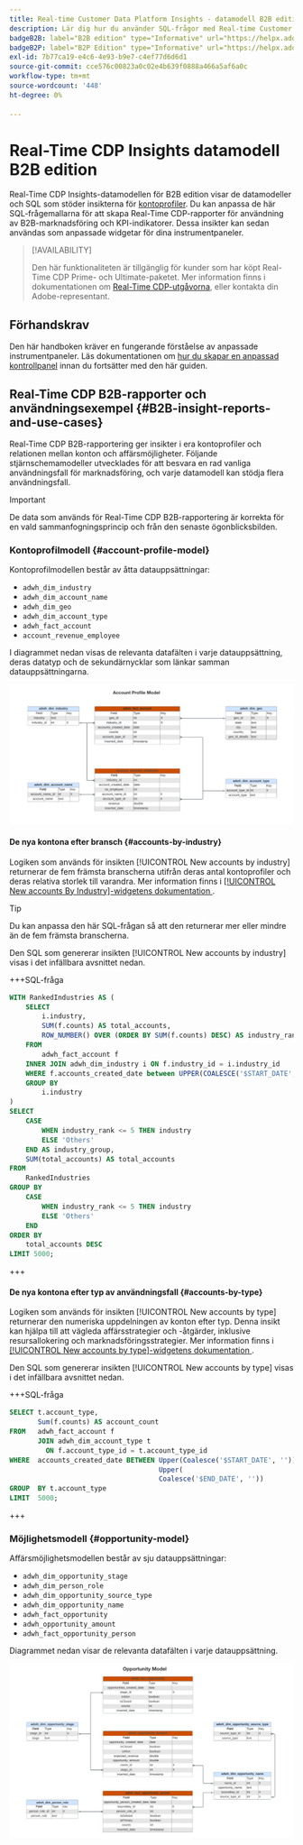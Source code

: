 ```yaml
---
title: Real-time Customer Data Platform Insights - datamodell B2B edition
description: Lär dig hur du använder SQL-frågor med Real-time Customer Data Platform Insights Data Models (B2B edition) för att anpassa dina egna Real-Time CDP-rapporter för din marknadsföring och dina KPI-användningsfall.
badgeB2B: label="B2B edition" type="Informative" url="https://helpx.adobe.com/legal/product-descriptions/real-time-customer-data-platform-b2b-edition-prime-and-ultimate-packages.html newtab=true"
badgeB2P: label="B2P Edition" type="Informative" url="https://helpx.adobe.com/legal/product-descriptions/real-time-customer-data-platform-b2p-edition-prime-and-ultimate-packages.html newtab=true"
exl-id: 7b77ca19-e4c6-4e93-b9e7-c4ef77d6d6d1
source-git-commit: cce576c00823a0c02e4b639f0888a466a5af6a0c
workflow-type: tm+mt
source-wordcount: '448'
ht-degree: 0%

---
```


# Real-Time CDP Insights datamodell B2B edition

Real-Time CDP Insights-datamodellen för B2B edition visar de datamodeller och SQL som stöder insikterna för [kontoprofiler](https://experienceleague.adobe.com/en/docs/experience-platform/rtcdp/account/account-profile-overview). Du kan anpassa de här SQL-frågemallarna för att skapa Real-Time CDP-rapporter för användning av B2B-marknadsföring och KPI-indikatorer. Dessa insikter kan sedan användas som anpassade widgetar för dina instrumentpaneler.

>[!AVAILABILITY]
>
>Den här funktionaliteten är tillgänglig för kunder som har köpt Real-Time CDP Prime- och Ultimate-paketet. Mer information finns i dokumentationen om [Real-Time CDP-utgåvorna](../../rtcdp/overview.md#rtcdp-editions), eller kontakta din Adobe-representant.

<!-- 
See the query accelerated store reporting insights documentation to learn [how to build a reporting insights data model through Query Service for use with accelerated store data and user-defined dashboards](../../query-service/data-distiller/sql-insights/reporting-insights-data-model.md).
 -->

## Förhandskrav

Den här handboken kräver en fungerande förståelse av anpassade instrumentpaneler. Läs dokumentationen om [hur du skapar en anpassad kontrollpanel](../standard-dashboards.md) innan du fortsätter med den här guiden.

## Real-Time CDP B2B-rapporter och användningsexempel {#B2B-insight-reports-and-use-cases}

Real-Time CDP B2B-rapportering ger insikter i era kontoprofiler och relationen mellan konton och affärsmöjligheter. Följande stjärnschemamodeller utvecklades för att besvara en rad vanliga användningsfall för marknadsföring, och varje datamodell kan stödja flera användningsfall.

>[!IMPORTANT]
>
>De data som används för Real-Time CDP B2B-rapportering är korrekta för en vald sammanfogningsprincip och från den senaste ögonblicksbilden.

### Kontoprofilmodell {#account-profile-model}

Kontoprofilmodellen består av åtta datauppsättningar:

- `adwh_dim_industry`
- `adwh_dim_account_name`
- `adwh_dim_geo`
- `adwh_dim_account_type`
- `adwh_fact_account`
- `account_revenue_employee`

I diagrammet nedan visas de relevanta datafälten i varje datauppsättning, deras datatyp och de sekundärnycklar som länkar samman datauppsättningarna.

![Entitetsrelationsdiagrammet för kontoprofilmodellen.](../images/data-models/account-profile-model.png)

#### De nya kontona efter bransch {#accounts-by-industry}

Logiken som används för insikten [!UICONTROL New accounts by industry] returnerar de fem främsta branscherna utifrån deras antal kontoprofiler och deras relativa storlek till varandra. Mer information finns i [[!UICONTROL New accounts By Industry]-widgetens dokumentation ](../guides/account-profiles.md#accounts-by-industry).

>[!TIP]
>
>Du kan anpassa den här SQL-frågan så att den returnerar mer eller mindre än de fem främsta branscherna.

Den SQL som genererar insikten [!UICONTROL New accounts by industry] visas i det infällbara avsnittet nedan.

+++SQL-fråga

```sql
WITH RankedIndustries AS (
    SELECT
        i.industry,
        SUM(f.counts) AS total_accounts,
        ROW_NUMBER() OVER (ORDER BY SUM(f.counts) DESC) AS industry_rank
    FROM
        adwh_fact_account f
    INNER JOIN adwh_dim_industry i ON f.industry_id = i.industry_id
    WHERE f.accounts_created_date between UPPER(COALESCE('$START_DATE', '')) and UPPER(COALESCE('$END_DATE', ''))
    GROUP BY
        i.industry
)
SELECT
    CASE
        WHEN industry_rank <= 5 THEN industry
        ELSE 'Others'
    END AS industry_group,
    SUM(total_accounts) AS total_accounts
FROM
    RankedIndustries
GROUP BY
    CASE
        WHEN industry_rank <= 5 THEN industry
        ELSE 'Others'
    END
ORDER BY
    total_accounts DESC
LIMIT 5000;
```

+++

#### De nya kontona efter typ av användningsfall {#accounts-by-type}

Logiken som används för insikten [!UICONTROL New accounts by type] returnerar den numeriska uppdelningen av konton efter typ. Denna insikt kan hjälpa till att vägleda affärsstrategier och -åtgärder, inklusive resursallokering och marknadsföringsstrategier. Mer information finns i [[!UICONTROL New accounts by type]-widgetens dokumentation ](../guides/account-profiles.md#accounts-by-type).

Den SQL som genererar insikten [!UICONTROL New accounts by type] visas i det infällbara avsnittet nedan.

+++SQL-fråga

```sql
SELECT t.account_type,
       Sum(f.counts) AS account_count
FROM   adwh_fact_account f
       JOIN adwh_dim_account_type t
         ON f.account_type_id = t.account_type_id
WHERE  accounts_created_date BETWEEN Upper(Coalesce('$START_DATE', '')) AND
                                     Upper(
                                     Coalesce('$END_DATE', ''))
GROUP  BY t.account_type
LIMIT  5000; 
```

+++

### Möjlighetsmodell {#opportunity-model}

Affärsmöjlighetsmodellen består av sju datauppsättningar:

- `adwh_dim_opportunity_stage`
- `adwh_dim_person_role`
- `adwh_dim_opportunity_source_type`
- `adwh_dim_opportunity_name`
- `adwh_fact_opportunity`
- `adwh_opportunity_amount`
- `adwh_fact_opportunity_person`

Diagrammet nedan visar de relevanta datafälten i varje datauppsättning.

![Entitetsrelationsdiagrammet för affärsmöjlighetsmodellen.](../images/data-models/opportunity-model.png)
